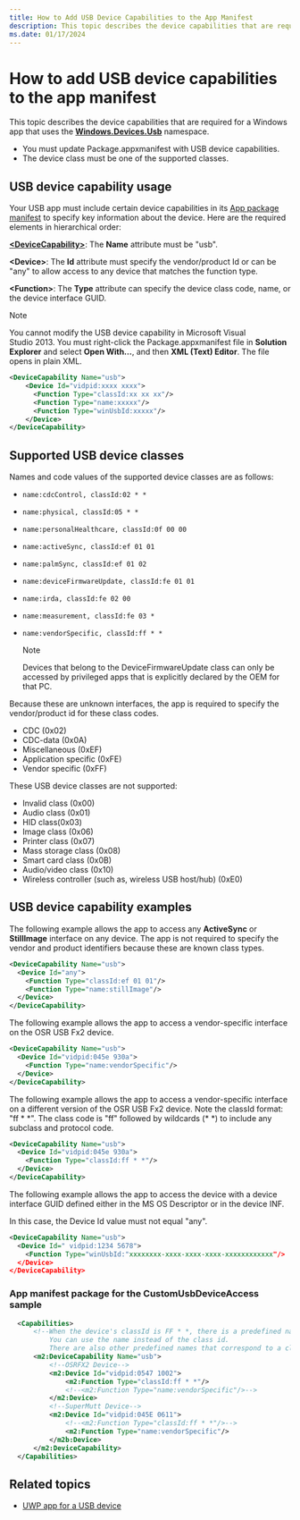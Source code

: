 ```yaml
---
title: How to Add USB Device Capabilities to the App Manifest
description: This topic describes the device capabilities that are required for a Windows app that uses the Windows.Devices.Usb namespace.
ms.date: 01/17/2024
---
```


# How to add USB device capabilities to the app manifest

This topic describes the device capabilities that are required for a Windows app that uses the [**Windows.Devices.Usb**](/uwp/api/Windows.Devices.Usb) namespace.

- You must update Package.appxmanifest with USB device capabilities.
- The device class must be one of the supported classes.

## USB device capability usage

Your USB app must include certain device capabilities in its [App package manifest](/uwp/schemas/appxpackage/appx-package-manifest) to specify key information about the device. Here are the required elements in hierarchical order:

**[\<DeviceCapability>](/uwp/schemas/appxpackage/appxmanifestschema/element-devicecapability)**: The **Name** attribute must be "usb".

**\<Device>**: The **Id** attribute must specify the vendor/product Id or can be "any" to allow access to any device that matches the function type.

**\<Function>**: The **Type** attribute can specify the device class code, name, or the device interface GUID.

> [!NOTE]
> You cannot modify the USB device capability in Microsoft Visual Studio 2013. You must right-click the Package.appxmanifest file in **Solution Explorer** and select **Open With...**, and then **XML (Text) Editor**. The file opens in plain XML.

```XML
<DeviceCapability Name="usb">
    <Device Id="vidpid:xxxx xxxx">
      <Function Type="classId:xx xx xx"/>
      <Function Type="name:xxxxx"/>
      <Function Type="winUsbId:xxxxx"/>
    </Device>
</DeviceCapability>
```

## Supported USB device classes

Names and code values of the supported device classes are as follows:

- `name:cdcControl, classId:02 * *`
- `name:physical, classId:05 * *`
- `name:personalHealthcare, classId:0f 00 00`
- `name:activeSync, classId:ef 01 01`
- `name:palmSync, classId:ef 01 02`
- `name:deviceFirmwareUpdate, classId:fe 01 01`
- `name:irda, classId:fe 02 00`
- `name:measurement, classId:fe 03 *`
- `name:vendorSpecific, classId:ff * *`

  > [!NOTE]
  > Devices that belong to the DeviceFirmwareUpdate class can only be accessed by privileged apps that is explicitly declared by the OEM for that PC.

Because these are unknown interfaces, the app is required to specify the vendor/product id for these class codes.

- CDC (0x02)
- CDC-data (0x0A)
- Miscellaneous (0xEF)
- Application specific (0xFE)
- Vendor specific (0xFF)

These USB device classes are not supported:

- Invalid class (0x00)
- Audio class (0x01)
- HID class(0x03)
- Image class (0x06)
- Printer class (0x07)
- Mass storage class (0x08)
- Smart card class (0x0B)
- Audio/video class (0x10)
- Wireless controller (such as, wireless USB host/hub) (0xE0)

## USB device capability examples

The following example allows the app to access any **ActiveSync** or **StillImage** interface on any device. The app is not required to specify the vendor and product identifiers because these are known class types.

```xml
<DeviceCapability Name="usb">
  <Device Id="any">
    <Function Type="classId:ef 01 01"/>
    <Function Type="name:stillImage"/>
  </Device>
</DeviceCapability>
```

The following example allows the app to access a vendor-specific interface on the OSR USB Fx2 device.

```xml
<DeviceCapability Name="usb">
  <Device Id="vidpid:045e 930a">
    <Function Type="name:vendorSpecific"/>
  </Device>
</DeviceCapability>
```

The following example allows the app to access a vendor-specific interface on a different version of the OSR USB Fx2 device. Note the classId format: "ff \* \*". The class code is "ff" followed by wildcards (\* \*) to include any subclass and protocol code.

```xml
<DeviceCapability Name="usb">
  <Device Id="vidpid:045e 930a">
    <Function Type="classId:ff * *"/>
  </Device>
</DeviceCapability>
```

The following example allows the app to access the device with a device interface GUID defined either in the MS OS Descriptor or in the device INF.

In this case, the Device Id value must not equal "any".

```xml
<DeviceCapability Name="usb">
  <Device Id=" vidpid:1234 5678">
    <Function Type="winUsbId:"xxxxxxxx-xxxx-xxxx-xxxx-xxxxxxxxxxxx"/>
  </Device>
</DeviceCapability>
```

### App manifest package for the CustomUsbDeviceAccess sample

```xml
  <Capabilities>
      <!--When the device's classId is FF * *, there is a predefined name for the class. 
          You can use the name instead of the class id. 
          There are also other predefined names that correspond to a classId.-->
      <m2:DeviceCapability Name="usb">
          <!--OSRFX2 Device-->
          <m2:Device Id="vidpid:0547 1002">
              <m2:Function Type="classId:ff * *"/>
              <!--<m2:Function Type="name:vendorSpecific"/>-->
          </m2:Device>
          <!--SuperMutt Device-->
          <m2:Device Id="vidpid:045E 0611">
              <!--<m2:Function Type="classId:ff * *"/>-->
              <m2:Function Type="name:vendorSpecific"/>
          </m2b:Device>
      </m2:DeviceCapability>
  </Capabilities>
```

## Related topics

- [UWP app for a USB device](writing-usb-device-companion-apps-for-microsoft-store.md)
